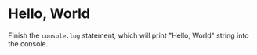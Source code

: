 # Hello, World

Finish the `console.log` statement, which will print "Hello, World" string into the console.
